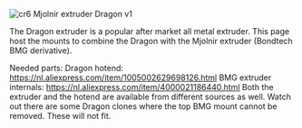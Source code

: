 ![cr6 Mjolnir extruder   Dragon v1](https://user-images.githubusercontent.com/13643644/121408370-a360b700-c960-11eb-94e0-7db35e4cc310.png)

The Dragon extruder is a popular after market all metal extruder. This page host the mounts to combine the Dragon with the Mjolnir extruder (Bondtech BMG derivative).

Needed parts:
 Dragon hotend: 
   https://nl.aliexpress.com/item/1005002629698126.html
   BMG extruder internals:
    https://nl.aliexpress.com/item/4000021186440.html
Both the extruder and the hotend are available from different sources as well. Watch out there are some Dragon clones where the top BMG mount cannot be removed. These will not fit.
